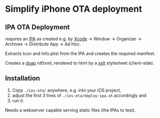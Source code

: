 # Simplify iPhone OTA deployment

## IPA OTA Deployment

requires an [IPA](https://en.wikipedia.org/wiki/.ipa_%28file_extension%29) as created
e.g. by [Xcode](http://developer.apple.com/tools/xcode/)
-> Window -> Organizer -> Archives -> Distribute App -> Ad Hoc.

Extracts Icon and Info.plist from the IPA and creates the required manifest.

Creates a [doap](http://usefulinc.com/doap/) rdf/xml,
rendered to html by a [xslt](http://www.w3.org/TR/xslt) stylesheet (client-side).

## Installation

1. Copy `./ios-ota/` anywhere, e.g. into your iOS project,
2. adjust the first 3 lines of `./ios-ota/deploy-ipa.sh` accordingly and
3. run it.

Needs a webserver capable serving static files (the IPAs to test).
